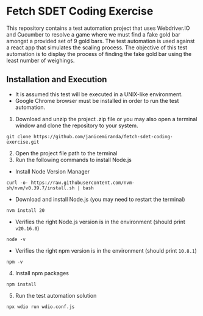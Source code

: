 # Fetch SDET Coding Exercise

This repository contains a test automation project that uses Webdriver.IO and Cucumber to resolve a game where we must find a fake gold bar amongst a provided set of 9 gold bars. The test automation is used against a react app that simulates the scaling process. The objective of this test automation is to display the process of finding the fake gold bar using the least number of weighings.



## Installation and Execution

- It is assumed this test will be executed in a UNIX-like environment.
- Google Chrome browser must be installed in order to run the test automation.


 
1. Download and unzip the project .zip file or you may also open a terminal window and clone the repository to your system. 
```
git clone https://github.com/janicemiranda/fetch-sdet-coding-exercise.git
```
2. Open the project file path to the terminal
3. Run the following commands to install Node.js
- Install Node Version Manager
```
curl -o- https://raw.githubusercontent.com/nvm-sh/nvm/v0.39.7/install.sh | bash
```

- Download and install Node.js (you may need to restart the terminal)
```
nvm install 20
```
- Verifies the right Node.js version is in the environment (should print `v20.16.0`)
```
node -v
```
- Verifies the right npm version is in the environment (should print `10.8.1`)
```
npm -v
```

4. Install npm packages
```
npm install
```
5. Run the test automation solution
```
npx wdio run wdio.conf.js
```


    
